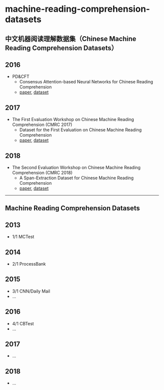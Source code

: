 # machine-reading-comprehension-datasets

## 中文机器阅读理解数据集（Chinese Machine Reading Comprehension Datasets）

## 2016
* PD&CFT
  * Consensus Attention-based Neural Networks for Chinese Reading Comprehension
  * [paper](https://arxiv.org/abs/1607.02250), [dataset](https://github.com/ymcui/Chinese-RC-Dataset)

## 2017
* The First Evaluation Workshop on Chinese Machine Reading Comprehension (CMRC 2017) 
  * Dataset for the First Evaluation on Chinese Machine Reading Comprehension
  * [paper](https://arxiv.org/abs/1709.08299), [dataset](https://github.com/ymcui/cmrc2017)

## 2018
* The Second Evaluation Workshop on Chinese Machine Reading Comprehension (CMRC 2018)
  * A Span-Extraction Dataset for Chinese Machine Reading Comprehension
  * [paper](https://arxiv.org/abs/1810.07366), [dataset](https://github.com/ymcui/cmrc2018)

***

## Machine Reading Comprehension Datasets 

## 2013
* 1/1 MCTest

## 2014
* 2/1 ProcessBank

## 2015
* 3/1 CNN/Daily Mail
* ...

## 2016
* 4/1 CBTest
* ...

## 2017
* ...

## 2018
* ...
